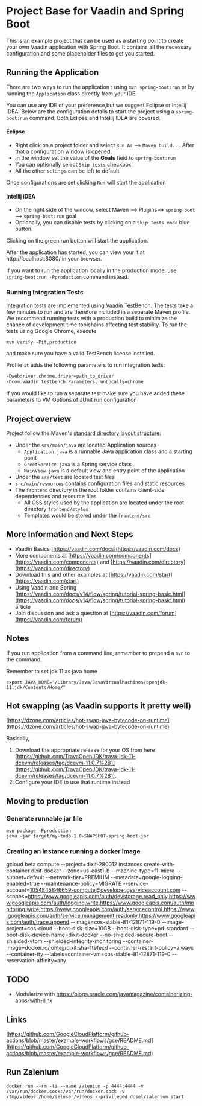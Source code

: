 # Project Base for Vaadin and Spring Boot

This is an example project that can be used as a starting point to create your own Vaadin application with Spring Boot.
It contains all the necessary configuration and some placeholder files to get you started.


## Running the Application
There are two ways to run the application :  using `mvn spring-boot:run` or by running the `Application` class directly from your IDE.

You can use any IDE of your preference,but we suggest Eclipse or Intellij IDEA.
Below are the configuration details to start the project using a `spring-boot:run` command. Both Eclipse and Intellij IDEA are covered.

#### Eclipse
- Right click on a project folder and select `Run As` --> `Maven build..` . After that a configuration window is opened.
- In the window set the value of the **Goals** field to `spring-boot:run` 
- You can optionally select `Skip tests` checkbox
- All the other settings can be left to default

Once configurations are set clicking `Run` will start the application

#### Intellij IDEA
- On the right side of the window, select Maven --> Plugins--> `spring-boot` --> `spring-boot:run` goal
- Optionally, you can disable tests by clicking on a `Skip Tests mode` blue button.

Clicking on the green run button will start the application.

After the application has started, you can view your it at http://localhost:8080/ in your browser.


If you want to run the application locally in the production mode, use `spring-boot:run -Pproduction` command instead.
### Running Integration Tests

Integration tests are implemented using [Vaadin TestBench](https://vaadin.com/testbench). The tests take a few minutes to run and are therefore included in a separate Maven profile. We recommend running tests with a production build to minimize the chance of development time toolchains affecting test stability. To run the tests using Google Chrome, execute

`mvn verify -Pit,production`

and make sure you have a valid TestBench license installed.

Profile `it` adds the following parameters to run integration tests:
```sh
-Dwebdriver.chrome.driver=path_to_driver
-Dcom.vaadin.testbench.Parameters.runLocally=chrome
```

If you would like to run a separate test make sure you have added these parameters to VM Options of JUnit run configuration

## Project overview

Project follow the Maven's [standard directory layout structure](https://maven.apache.org/guides/introduction/introduction-to-the-standard-directory-layout.html):
- Under the `srs/main/java` are located Application sources
   - `Application.java` is a runnable Java application class and a starting point
   - `GreetService.java` is a  Spring service class
   - `MainView.java` is a default view and entry point of the application
- Under the `srs/test` are located test files
- `src/main/resources` contains configuration files and static resources
- The `frontend` directory in the root folder contains client-side dependencies and resource files
   - All CSS styles used by the application are located under the root directory `frontend/styles`    
   - Templates would be stored under the `frontend/src`


## More Information and Next Steps

- Vaadin Basics [https://vaadin.com/docs](https://vaadin.com/docs)
- More components at [https://vaadin.com/components](https://vaadin.com/components) and [https://vaadin.com/directory](https://vaadin.com/directory)
- Download this and other examples at [https://vaadin.com/start](https://vaadin.com/start)
- Using Vaadin and Spring [https://vaadin.com/docs/v14/flow/spring/tutorial-spring-basic.html](https://vaadin.com/docs/v14/flow/spring/tutorial-spring-basic.html) article
- Join discussion and ask a question at [https://vaadin.com/forum](https://vaadin.com/forum)


## Notes

If you run application from a command line, remember to prepend a `mvn` to the command.

Remember to set jdk 11 as java home

```
export JAVA_HOME="/Library/Java/JavaVirtualMachines/openjdk-11.jdk/Contents/Home/"
```

## Hot swapping (as Vaadin supports it pretty well)
[https://dzone.com/articles/hot-swap-java-bytecode-on-runtime](https://dzone.com/articles/hot-swap-java-bytecode-on-runtime)

Basically, 
1. Download the appropriate release for your OS from here [https://github.com/TravaOpenJDK/trava-jdk-11-dcevm/releases/tag/dcevm-11.0.7%2B1](https://github.com/TravaOpenJDK/trava-jdk-11-dcevm/releases/tag/dcevm-11.0.7%2B1). 
2. Configure your IDE to use that runtime instead

## Moving to production

### Generate runnable jar file
```
mvn package -Pproduction
java -jar target/my-todo-1.0-SNAPSHOT-spring-boot.jar
```

### Creating an instance running a docker image

gcloud beta compute --project=dixit-280012 instances create-with-container dixit-docker --zone=us-east1-b --machine-type=f1-micro --subnet=default --network-tier=PREMIUM --metadata=google-logging-enabled=true --maintenance-policy=MIGRATE --service-account=1054845846659-compute@developer.gserviceaccount.com --scopes=https://www.googleapis.com/auth/devstorage.read_only,https://www.googleapis.com/auth/logging.write,https://www.googleapis.com/auth/monitoring.write,https://www.googleapis.com/auth/servicecontrol,https://www.googleapis.com/auth/service.management.readonly,https://www.googleapis.com/auth/trace.append --image=cos-stable-81-12871-119-0 --image-project=cos-cloud --boot-disk-size=10GB --boot-disk-type=pd-standard --boot-disk-device-name=dixit-docker --no-shielded-secure-boot --shielded-vtpm --shielded-integrity-monitoring --container-image=docker.io/jontejj/dixit:sha-1f9fecd --container-restart-policy=always --container-tty --labels=container-vm=cos-stable-81-12871-119-0 --reservation-affinity=any

## TODO
- Modularize with https://blogs.oracle.com/javamagazine/containerizing-apps-with-jlink

## Links
[https://github.com/GoogleCloudPlatform/github-actions/blob/master/example-workflows/gce/README.md](https://github.com/GoogleCloudPlatform/github-actions/blob/master/example-workflows/gce/README.md) 

## Run Zalenium
```
docker run --rm -ti --name zalenium -p 4444:4444 -v /var/run/docker.sock:/var/run/docker.sock -v /tmp/videos:/home/seluser/videos --privileged dosel/zalenium start
```